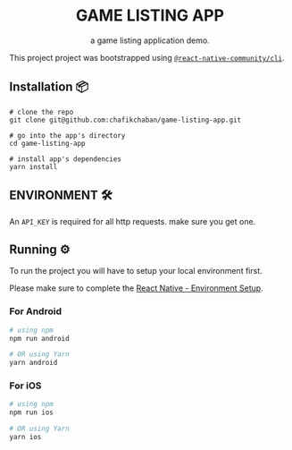 
<h1 align="center">
 GAME LISTING APP
</h1>
 <p align="center">a game listing application demo.</p>

This project project was bootstrapped using [`@react-native-community/cli`](https://github.com/react-native-community/cli).

## Installation 📦

```
# clone the repo
git clone git@github.com:chafikchaban/game-listing-app.git

# go into the app's directory
cd game-listing-app

# install app's dependencies
yarn install
```

## ENVIRONMENT 🛠️

An `API_KEY` is required for all http requests. make sure you get one. 

## Running ⚙️

To run the project you will have to setup your local environment first.

Please make sure to complete the [React Native - Environment Setup](https://reactnative.dev/docs/environment-setup).

### For Android

```bash
# using npm
npm run android

# OR using Yarn
yarn android
```

### For iOS

```bash
# using npm
npm run ios

# OR using Yarn
yarn ios
```